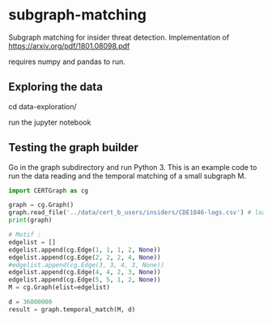 # subgraph-matching

Subgraph matching for insider threat detection.
Implementation of https://arxiv.org/pdf/1801.08098.pdf

requires numpy and pandas to run.

## Exploring the data

cd data-exploration/

run the jupyter notebook

## Testing the graph builder

Go in the graph subdirectory and run Python 3.
This is an example code to run the data reading and the temporal matching of a small subgraph M.

```Python
import CERTGraph as cg

graph = cg.Graph()
graph.read_file('../data/cert_b_users/insiders/CDE1846-logs.csv') # loads the graph from file
print(graph)

# Motif :
edgelist = []
edgelist.append(cg.Edge(1, 1, 1, 2, None))
edgelist.append(cg.Edge(2, 2, 2, 4, None))
#edgelist.append(cg.Edge(3, 3, 4, 3, None))
edgelist.append(cg.Edge(4, 4, 2, 3, None))
edgelist.append(cg.Edge(5, 5, 1, 2, None))
M = cg.Graph(elist=edgelist)

d = 36000000
result = graph.temporal_match(M, d)
```
